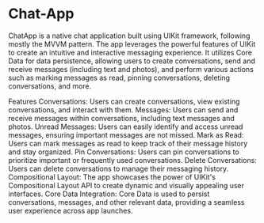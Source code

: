 # Chat-App
ChatApp is a native chat application built using UIKit framework, following mostly the MVVM pattern. The app leverages the powerful features of UIKit to create an intuitive and interactive messaging experience. It utilizes Core Data for data persistence, allowing users to create conversations, send and receive messages (including text and photos), and perform various actions such as marking messages as read, pinning conversations, deleting conversations, and more.

Features
Conversations: Users can create conversations, view existing conversations, and interact with them.
Messages: Users can send and receive messages within conversations, including text messages and photos.
Unread Messages: Users can easily identify and access unread messages, ensuring important messages are not missed.
Mark as Read: Users can mark messages as read to keep track of their message history and stay organized.
Pin Conversations: Users can pin conversations to prioritize important or frequently used conversations.
Delete Conversations: Users can delete conversations to manage their messaging history.
Compositional Layout: The app showcases the power of UIKit's Compositional Layout API to create dynamic and visually appealing user interfaces.
Core Data Integration: Core Data is used to persist conversations, messages, and other relevant data, providing a seamless user experience across app launches.
